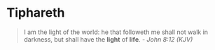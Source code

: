# Tiphareth

>I am the light of the world: he that followeth me shall not walk in darkness, but shall have the **light** of **life**. - *John 8:12 (KJV)*